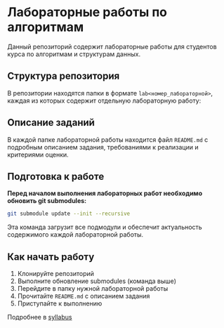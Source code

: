 # Лабораторные работы по алгоритмам

Данный репозиторий содержит лабораторные работы для студентов курса по алгоритмам и структурам данных.

## Структура репозитория

В репозитории находятся папки в формате `lab<номер_лабораторной>`, каждая из которых содержит отдельную лабораторную работу:

## Описание заданий

В каждой папке лабораторной работы находится файл `README.md` с подробным описанием задания, требованиями к реализации и критериями оценки.

## Подготовка к работе

**Перед началом выполнения лабораторных работ необходимо обновить git submodules:**

```bash
git submodule update --init --recursive
```

Эта команда загрузит все подмодули и обеспечит актуальность содержимого каждой лабораторной работы.

## Как начать работу

1. Клонируйте репозиторий
2. Выполните обновление submodules (команда выше)
3. Перейдите в папку нужной лабораторной работы
4. Прочитайте `README.md` с описанием задания
5. Приступайте к выполнению

Подробнее в [syllabus](https://github.com/algo-2025/.github/blob/main/profile/syllabus.md)
